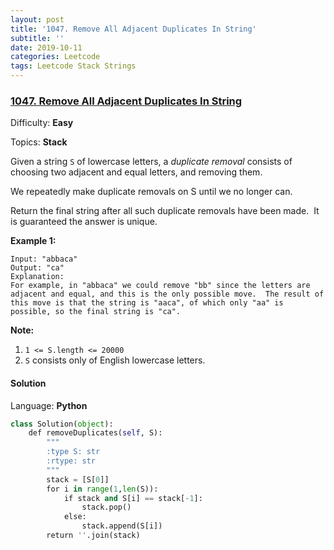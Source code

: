 ```yaml
---
layout: post
title: '1047. Remove All Adjacent Duplicates In String'
subtitle: ''
date: 2019-10-11
categories: Leetcode
tags: Leetcode Stack Strings
---
```

### [1047\. Remove All Adjacent Duplicates In String](https://leetcode.com/problems/remove-all-adjacent-duplicates-in-string/)

Difficulty: **Easy**

Topics: **Stack**

Given a string `S` of lowercase letters, a _duplicate removal_ consists of choosing two adjacent and equal letters, and removing them.

We repeatedly make duplicate removals on S until we no longer can.

Return the final string after all such duplicate removals have been made.  It is guaranteed the answer is unique.

**Example 1:**

```
Input: "abbaca"
Output: "ca"
Explanation: 
For example, in "abbaca" we could remove "bb" since the letters are adjacent and equal, and this is the only possible move.  The result of this move is that the string is "aaca", of which only "aa" is possible, so the final string is "ca".
```

**Note:**

1.  `1 <= S.length <= 20000`
2.  `S` consists only of English lowercase letters.


#### Solution

Language: **Python**

```python
class Solution(object):
    def removeDuplicates(self, S):
        """
        :type S: str
        :rtype: str
        """
        stack = [S[0]]
        for i in range(1,len(S)):
            if stack and S[i] == stack[-1]:
                stack.pop()
            else:
                stack.append(S[i])
        return ''.join(stack)
```